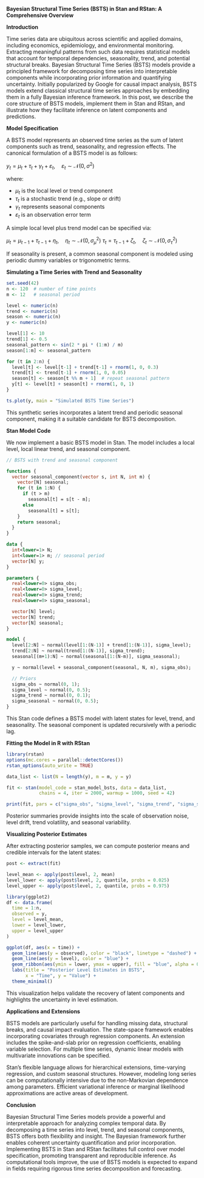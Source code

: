 **Bayesian Structural Time Series (BSTS) in Stan and RStan: A Comprehensive Overview**

**Introduction**

Time series data are ubiquitous across scientific and applied domains, including economics, epidemiology, and environmental monitoring. Extracting meaningful patterns from such data requires statistical models that account for temporal dependencies, seasonality, trend, and potential structural breaks. Bayesian Structural Time Series (BSTS) models provide a principled framework for decomposing time series into interpretable components while incorporating prior information and quantifying uncertainty. Initially popularized by Google for causal impact analysis, BSTS models extend classical structural time series approaches by embedding them in a fully Bayesian inference framework. In this post, we describe the core structure of BSTS models, implement them in Stan and RStan, and illustrate how they facilitate inference on latent components and predictions.

**Model Specification**

A BSTS model represents an observed time series as the sum of latent components such as trend, seasonality, and regression effects. The canonical formulation of a BSTS model is as follows:

$y_t = \mu_t + \tau_t + \gamma_t + \varepsilon_t, \quad \varepsilon_t \sim \mathcal{N}(0, \sigma^2)$

where:

* $\mu_t$ is the local level or trend component
* $\tau_t$ is a stochastic trend (e.g., slope or drift)
* $\gamma_t$ represents seasonal components
* $\varepsilon_t$ is an observation error term

A simple local level plus trend model can be specified via:

$\mu_t = \mu_{t-1} + \tau_{t-1} + \eta_t, \quad \eta_t \sim \mathcal{N}(0, \sigma_\mu^2)$
$\tau_t = \tau_{t-1} + \zeta_t, \quad \zeta_t \sim \mathcal{N}(0, \sigma_\tau^2)$

If seasonality is present, a common seasonal component is modeled using periodic dummy variables or trigonometric terms.

**Simulating a Time Series with Trend and Seasonality**

```r
set.seed(42)
n <- 120  # number of time points
m <- 12   # seasonal period

level <- numeric(n)
trend <- numeric(n)
season <- numeric(n)
y <- numeric(n)

level[1] <- 10
trend[1] <- 0.5
seasonal_pattern <- sin(2 * pi * (1:m) / m)
season[1:m] <- seasonal_pattern

for (t in 2:n) {
  level[t] <- level[t-1] + trend[t-1] + rnorm(1, 0, 0.3)
  trend[t] <- trend[t-1] + rnorm(1, 0, 0.05)
  season[t] <- season[t %% m + 1]  # repeat seasonal pattern
  y[t] <- level[t] + season[t] + rnorm(1, 0, 1)
}

ts.plot(y, main = "Simulated BSTS Time Series")
```

This synthetic series incorporates a latent trend and periodic seasonal component, making it a suitable candidate for BSTS decomposition.

**Stan Model Code**

We now implement a basic BSTS model in Stan. The model includes a local level, local linear trend, and seasonal component.

```stan
// BSTS with trend and seasonal component

functions {
  vector seasonal_component(vector s, int N, int m) {
    vector[N] seasonal;
    for (t in 1:N) {
      if (t > m)
        seasonal[t] = s[t - m];
      else
        seasonal[t] = s[t];
    }
    return seasonal;
  }
}

data {
  int<lower=1> N;
  int<lower=1> m; // seasonal period
  vector[N] y;
}

parameters {
  real<lower=0> sigma_obs;
  real<lower=0> sigma_level;
  real<lower=0> sigma_trend;
  real<lower=0> sigma_seasonal;

  vector[N] level;
  vector[N] trend;
  vector[N] seasonal;
}

model {
  level[2:N] ~ normal(level[1:(N-1)] + trend[1:(N-1)], sigma_level);
  trend[2:N] ~ normal(trend[1:(N-1)], sigma_trend);
  seasonal[(m+1):N] ~ normal(seasonal[1:(N-m)], sigma_seasonal);

  y ~ normal(level + seasonal_component(seasonal, N, m), sigma_obs);

  // Priors
  sigma_obs ~ normal(0, 1);
  sigma_level ~ normal(0, 0.5);
  sigma_trend ~ normal(0, 0.1);
  sigma_seasonal ~ normal(0, 0.5);
}
```

This Stan code defines a BSTS model with latent states for level, trend, and seasonality. The seasonal component is updated recursively with a periodic lag.

**Fitting the Model in R with RStan**

```r
library(rstan)
options(mc.cores = parallel::detectCores())
rstan_options(auto_write = TRUE)

data_list <- list(N = length(y), m = m, y = y)

fit <- stan(model_code = stan_model_bsts, data = data_list,
            chains = 4, iter = 2000, warmup = 1000, seed = 42)

print(fit, pars = c("sigma_obs", "sigma_level", "sigma_trend", "sigma_seasonal"))
```

Posterior summaries provide insights into the scale of observation noise, level drift, trend volatility, and seasonal variability.

**Visualizing Posterior Estimates**

After extracting posterior samples, we can compute posterior means and credible intervals for the latent states:

```r
post <- extract(fit)

level_mean <- apply(post$level, 2, mean)
level_lower <- apply(post$level, 2, quantile, probs = 0.025)
level_upper <- apply(post$level, 2, quantile, probs = 0.975)

library(ggplot2)
df <- data.frame(
  time = 1:n,
  observed = y,
  level = level_mean,
  lower = level_lower,
  upper = level_upper
)

ggplot(df, aes(x = time)) +
  geom_line(aes(y = observed), color = "black", linetype = "dashed") +
  geom_line(aes(y = level), color = "blue") +
  geom_ribbon(aes(ymin = lower, ymax = upper), fill = "blue", alpha = 0.2) +
  labs(title = "Posterior Level Estimates in BSTS",
       x = "Time", y = "Value") +
  theme_minimal()
```

This visualization helps validate the recovery of latent components and highlights the uncertainty in level estimation.

**Applications and Extensions**

BSTS models are particularly useful for handling missing data, structural breaks, and causal impact evaluation. The state-space framework enables incorporating covariates through regression components. An extension includes the spike-and-slab prior on regression coefficients, enabling variable selection. For multiple time series, dynamic linear models with multivariate innovations can be specified.

Stan’s flexible language allows for hierarchical extensions, time-varying regression, and custom seasonal structures. However, modeling long series can be computationally intensive due to the non-Markovian dependence among parameters. Efficient variational inference or marginal likelihood approximations are active areas of development.

**Conclusion**

Bayesian Structural Time Series models provide a powerful and interpretable approach for analyzing complex temporal data. By decomposing a time series into level, trend, and seasonal components, BSTS offers both flexibility and insight. The Bayesian framework further enables coherent uncertainty quantification and prior incorporation. Implementing BSTS in Stan and RStan facilitates full control over model specification, promoting transparent and reproducible inference. As computational tools improve, the use of BSTS models is expected to expand in fields requiring rigorous time series decomposition and forecasting.
